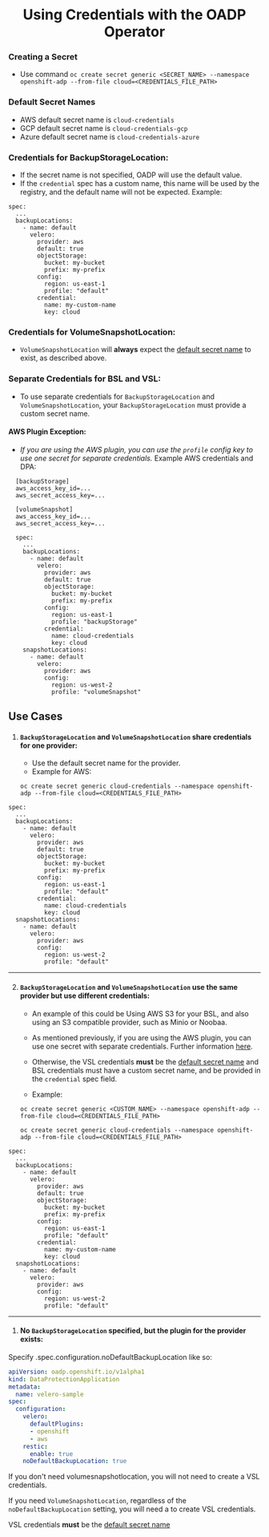<h1 align="center">Using Credentials with the OADP Operator</h1>

### Creating a Secret

- Use command `oc create secret generic <SECRET_NAME> --namespace openshift-adp --from-file cloud=<CREDENTIALS_FILE_PATH>`

<h3>Default Secret Names<a id="defaultsecrets"></a></h3>

  - AWS default secret name is `cloud-credentials`
  - GCP default secret name is `cloud-credentials-gcp`
  - Azure default secret name is `cloud-credentials-azure`

### Credentials for BackupStorageLocation:

- If the secret name is not specified, OADP will use the default value.
- If the `credential` spec has a custom name, this name will be used by the
  registry, and the default name will not be expected. Example:

```
spec:
  ...
  backupLocations:
    - name: default
      velero:
        provider: aws
        default: true
        objectStorage:
          bucket: my-bucket
          prefix: my-prefix
        config:
          region: us-east-1
          profile: "default"
        credential:
          name: my-custom-name
          key: cloud
```

    
### Credentials for VolumeSnapshotLocation:

- `VolumeSnapshotLocation` will **always** expect the [default secret name](#defaultsecrets) 
to exist, as described above.

### Separate Credentials for BSL and VSL:

- To use separate credentials for `BackupStorageLocation` and `VolumeSnapshotLocation`, 
your `BackupStorageLocation` must provide a custom secret name.

#### AWS Plugin Exception:

  - *If you are using the AWS plugin, you can use the `profile` config key
    to use one secret for separate credentials.* 
    Example AWS credentials and DPA:

  ```
    [backupStorage]
    aws_access_key_id=...
    aws_secret_access_key=...

    [volumeSnapshot]
    aws_access_key_id=...
    aws_secret_access_key=...
  ```

  ```
    spec:
      ...
      backupLocations:
        - name: default
          velero:
            provider: aws
            default: true
            objectStorage:
              bucket: my-bucket
              prefix: my-prefix
            config:
              region: us-east-1
              profile: "backupStorage"
            credential:
              name: cloud-credentials
              key: cloud
      snapshotLocations:
        - name: default
          velero:
            provider: aws
            config:
              region: us-west-2
              profile: "volumeSnapshot"
  ```


## Use Cases

1. #### `BackupStorageLocation` and `VolumeSnapshotLocation` share credentials for one provider:

    - Use the default secret name for the provider.
    - Example for AWS:

    `oc create secret generic cloud-credentials --namespace openshift-adp --from-file cloud=<CREDENTIALS_FILE_PATH>`

```
spec:
  ...
  backupLocations:
    - name: default
      velero:
        provider: aws
        default: true
        objectStorage:
          bucket: my-bucket
          prefix: my-prefix
        config:
          region: us-east-1
          profile: "default"
        credential:
          name: cloud-credentials
          key: cloud
  snapshotLocations:
    - name: default
      velero:
        provider: aws
        config:
          region: us-west-2
          profile: "default"
```

<hr style="height:1px;border:none;color:#333;">

2. #### `BackupStorageLocation` and `VolumeSnapshotLocation` use the same provider but use different credentials:

    - An example of this could be Using AWS S3 for your BSL, and also using an S3 
    compatible provider, such as Minio or Noobaa.

    - As mentioned previously, if you are using the AWS plugin, you can use one
      secret with separate credentials. Further information [here](#separatecreds).
                
    - Otherwise, the VSL credentials **must** be the [default secret name](#defaultsecrets) and 
    BSL credentials must have a custom secret name, and be provided in the `credential` spec field.

    - Example:

    `oc create secret generic <CUSTOM_NAME> --namespace openshift-adp --from-file cloud=<CREDENTIALS_FILE_PATH>`

    `oc create secret generic cloud-credentials --namespace openshift-adp --from-file cloud=<CREDENTIALS_FILE_PATH>`

```
spec:
  ...
  backupLocations:
    - name: default
      velero:
        provider: aws
        default: true
        objectStorage:
          bucket: my-bucket
          prefix: my-prefix
        config:
          region: us-east-1
          profile: "default"
        credential:
          name: my-custom-name
          key: cloud
  snapshotLocations:
    - name: default
      velero:
        provider: aws
        config:
          region: us-west-2
          profile: "default"
```

<hr style="height:1px;border:none;color:#333;">

1. #### No `BackupStorageLocation` specified, but the plugin for the provider exists:
Specify .spec.configuration.noDefaultBackupLocation like so:
```yaml
apiVersion: oadp.openshift.io/v1alpha1
kind: DataProtectionApplication
metadata:
  name: velero-sample
spec:
  configuration:
    velero:
      defaultPlugins:
      - openshift
      - aws
    restic:
      enable: true
    noDefaultBackupLocation: true
```
If you don't need volumesnapshotlocation, you will not need to create a VSL credentials.

If you need `VolumeSnapshotLocation`, regardless of the `noDefaultBackupLocation` setting, you will need a to create VSL credentials.

VSL credentials **must** be the [default secret name](#defaultsecrets)
